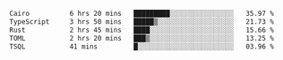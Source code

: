<!--START_SECTION:waka-->

```txt
Cairo          6 hrs 20 mins   █████████░░░░░░░░░░░░░░░░   35.97 %
TypeScript     3 hrs 50 mins   █████▒░░░░░░░░░░░░░░░░░░░   21.73 %
Rust           2 hrs 45 mins   ████░░░░░░░░░░░░░░░░░░░░░   15.66 %
TOML           2 hrs 20 mins   ███▒░░░░░░░░░░░░░░░░░░░░░   13.25 %
TSQL           41 mins         █░░░░░░░░░░░░░░░░░░░░░░░░   03.96 %
```

<!--END_SECTION:waka-->